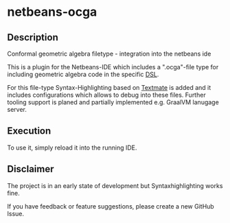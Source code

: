 # netbeans-ocga

## Description
Conformal geometric algebra filetype - integration into the netbeans ide

This is a plugin for the Netbeans-IDE which includes a ".ocga"-file type for including geometric algebra code in the specific [DSL](https://github.com/MobMonRob/DSL4GeometricAlgebra).

For this file-type Syntax-Highlighting based on [Textmate](https://macromates.com/manual/en/language_grammars) is added and it includes configurations which allows to debug into these files. Further tooling support is planed and partially implemented e.g. GraalVM lanugage server.

## Execution
To use it, simply reload it into the running IDE.

## Disclaimer
The project is in an early state of development but Syntaxhighlighting works fine. 

If you have feedback or feature suggestions, please create a new GitHub Issue.



